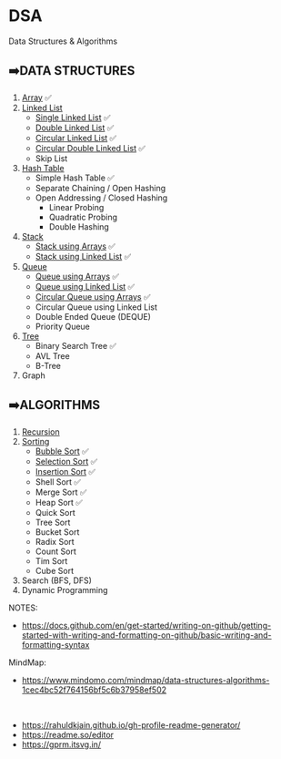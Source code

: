 # DSA

Data Structures & Algorithms

## ➡️DATA STRUCTURES
1. [Array](https://github.com/sivakumar-mahalingam/DSA/blob/main/DataStructures/01_Array/Array.ipynb) ✅
2. [Linked List](https://github.com/sivakumar-mahalingam/DSA/tree/main/DataStructures/02_LinkedList)
    - [Single Linked List](https://github.com/sivakumar-mahalingam/DSA/blob/main/DataStructures/02_LinkedList/SingleLinkedList.ipynb) ✅
    - [Double Linked List](https://github.com/sivakumar-mahalingam/DSA/blob/main/DataStructures/02_LinkedList/DoubleLinkedList.ipynb) ✅
    - [Circular Linked List](https://github.com/sivakumar-mahalingam/DSA/blob/main/DataStructures/02_LinkedList/CircularLinkedList.ipynb) ✅
    - [Circular Double Linked List](https://github.com/sivakumar-mahalingam/DSA/blob/main/DataStructures/02_LinkedList/CircularDoubleLinkedList.ipynb) ✅
    - Skip List
3. [Hash Table](https://github.com/sivakumar-mahalingam/DSA/tree/main/DataStructures/03_HashTable)
    - Simple Hash Table ✅
    - Separate Chaining / Open Hashing
    - Open Addressing / Closed Hashing
        - Linear Probing
        - Quadratic Probing
        - Double Hashing
4. [Stack](https://github.com/sivakumar-mahalingam/DSA/tree/main/DataStructures/04_Stack)
    - [Stack using Arrays](https://github.com/sivakumar-mahalingam/DSA/tree/main/DataStructures/04_Stack/Stack_Array.ipynb) ✅
    - [Stack using Linked List](https://github.com/sivakumar-mahalingam/DSA/tree/main/DataStructures/04_Stack/Stack_LinkedList.ipynb) ✅
5. [Queue](https://github.com/sivakumar-mahalingam/DSA/tree/main/DataStructures/05_Queue)
    - [Queue using Arrays](https://github.com/sivakumar-mahalingam/DSA/tree/main/DataStructures/05_Queue/Queue_Array.ipynb) ✅
    - [Queue using Linked List](https://github.com/sivakumar-mahalingam/DSA/tree/main/DataStructures/05_Queue/Queue_LinkedList.ipynb) ✅
    - [Circular Queue using Arrays](https://github.com/sivakumar-mahalingam/DSA/tree/main/DataStructures/05_Queue/CircularQueue_Array.ipynb) ✅
    - Circular Queue using Linked List
    - Double Ended Queue (DEQUE)
    - Priority Queue
6. [Tree](https://github.com/sivakumar-mahalingam/DSA/tree/main/DataStructures/06_Tree)
    - Binary Search Tree ✅
    - AVL Tree
    - B-Tree
7. Graph

## ➡️ALGORITHMS
1. [Recursion](https://github.com/sivakumar-mahalingam/DSA/tree/main/Algorithms/01_Recursion)
2. [Sorting](https://github.com/sivakumar-mahalingam/DSA/tree/main/Algorithms/02_Sorting)
    - [Bubble Sort](https://github.com/sivakumar-mahalingam/DSA/blob/main/Algorithms/02_Sorting/BubbleSort.ipynb) ✅
    - [Selection Sort](https://github.com/sivakumar-mahalingam/DSA/blob/main/Algorithms/02_Sorting/SelectionSort.ipynb) ✅
    - [Insertion Sort](https://github.com/sivakumar-mahalingam/DSA/blob/main/Algorithms/02_Sorting/InsertionSort.ipynb) ✅
    - Shell Sort ✅
    - Merge Sort ✅
    - Heap Sort ✅
    - Quick Sort
    - Tree Sort
    - Bucket Sort
    - Radix Sort
    - Count Sort
    - Tim Sort
    - Cube Sort
3. Search (BFS, DFS)
4. Dynamic Programming

NOTES: 
- https://docs.github.com/en/get-started/writing-on-github/getting-started-with-writing-and-formatting-on-github/basic-writing-and-formatting-syntax

MindMap:
- https://www.mindomo.com/mindmap/data-structures-algorithms-1cec4bc52f764156bf5c6b37958ef502
  
<br>

- https://rahuldkjain.github.io/gh-profile-readme-generator/
- https://readme.so/editor
- https://gprm.itsvg.in/
